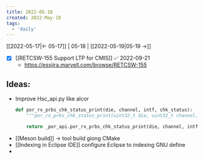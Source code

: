 ```yaml
---
title: 2022-05-18
created: 2022-May-18
tags:
  - 'daily'
---
```


[[2022-05-17|<- 05-17]] | 05-18 | [[2022-05-19|05-19 ->]]



- [x] [[RETCSW-155 Support LTP for CMIS]] ✅ 2022-09-21
	- https://essjira.marvell.com/browse/RETCSW-155


## Ideas:
- Improve Hsc_api.py like alcor
	```python
	def por_rx_prbs_chk_status_print(die, channel, intf, chk_status):
		"""por_rx_prbs_chk_status_print(uint32_t die, uint32_t channel, e_por_intf intf, por_rx_prbs_chk_status_t chk_status) -> inphi_status_t"""

		return _por_api.por_rx_prbs_chk_status_print(die, channel, intf, chk_status)
	```
- [[Meson build]] -> tool build giong CMake
- [[Indexing in Eclipse IDE]] configure Eclipse to indexing GNU define
- 